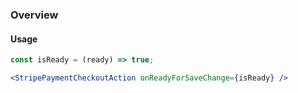 ### Overview
#### Usage

```jsx
const isReady = (ready) => true;

<StripePaymentCheckoutAction onReadyForSaveChange={isReady} />
```

